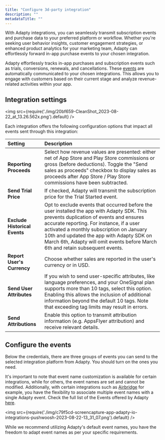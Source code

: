 ```yaml
---
title: "Configure 3d-party integration"
description: ""
metadataTitle: ""
---
```


With Adapty integrations, you can seamlessly transmit subscription events and purchase data to your preferred platform or workflow. Whether you're seeking user behavior insights, customer engagement strategies, or enhanced product analytics for your marketing team, Adapty can effortlessly forward in-app purchase events to your chosen integration.

Adapty effortlessly tracks in-app purchases and subscription events such as trials, conversions, renewals, and cancellations. These [events](https://docs.adapty.io/docs/events) are automatically communicated to your chosen integrations. This allows you to engage with customers based on their current stage and analyze revenue-related activities within your app. 

## Integration settings


<img
  src={require('./img/20bf659-CleanShot_2023-08-22_at_13.26.562x.png').default}
/>





Each integration offers the following configuration options that impact all events sent through this integration:

| Setting                       | Description                                                                                                                                                                                                                                                                                                                                                  |
| :---------------------------- | :----------------------------------------------------------------------------------------------------------------------------------------------------------------------------------------------------------------------------------------------------------------------------------------------------------------------------------------------------------- |
| **Reporting Proceeds**        | Select how revenue values are presented: either net of App Store and Play Store commissions or gross (before deductions). Toggle the "Send sales as proceeds" checkbox to display sales as proceeds after App Store / Play Store commissions have been subtracted.                                                                                           |
| **Send Trial Price**          | If checked, Adapty will transmit the subscription price for the Trial Started event.                                                                                                                                                                                                                                                                         |
| **Exclude Historical Events** | Opt to exclude events that occurred before the user installed the app with Adapty SDK. This prevents duplication of events and ensures accurate reporting. For instance, if a user activated a monthly subscription on January 10th and updated the app with Adapty SDK on March 6th, Adapty will omit events before March 6th and retain subsequent events. |
| **Report User's Currency**    | Choose whether sales are reported in the user's currency or in USD.                                                                                                                                                                                                                                                                                          |
| **Send User Attributes**      | If you wish to send user-specific attributes, like language preferences, and your OneSignal plan supports more than 10 tags, select this option. Enabling this allows the inclusion of additional information beyond the default 10 tags. Note that exceeding tag limits may result in errors.                                                               |
| **Send Attributions**         | Enable this option to transmit attribution information (e.g. AppsFlyer attribution) and receive relevant details.                                                                                                                                                                                                                                            |

## Configure the events

Below the credentials, there are three groups of events you can send to the selected integration platform from Adapty. You should turn on the ones you need. 

It's important to note that event name customization is available for certain integrations, while for others, the event names are set and cannot be modified. Additionally, with certain integrations such as [Airbridge](https://docs.adapty.io/docs/airbridge#events-and-tags) for example, you have the flexibility to associate multiple event names with a single Adapty event. Check the full list of the Events offered by Adapty [here](https://docs.adapty.io/docs/events).


<img
  src={require('./img/c79f5cd-screencapture-app-adapty-io-integrations-pushwoosh-2023-08-22-13_31_07.png').default}
/>





While we recommend utilizing Adapty's default event names, you have the freedom to adapt event names as per your specific requirements.